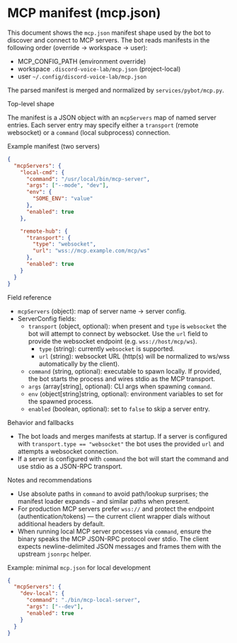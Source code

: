 # MCP manifest (mcp.json)

This document shows the `mcp.json` manifest shape used by the bot to discover and connect to MCP servers. The bot reads manifests in the following order (override -> workspace -> user):

- MCP_CONFIG_PATH (environment override)
- workspace `.discord-voice-lab/mcp.json` (project-local)
- user `~/.config/discord-voice-lab/mcp.json`

The parsed manifest is merged and normalized by `services/pybot/mcp.py`.

Top-level shape

The manifest is a JSON object with an `mcpServers` map of named server entries. Each server entry may specify either a `transport` (remote websocket) or a `command` (local subprocess) connection.

Example manifest (two servers)

```json
{
  "mcpServers": {
    "local-cmd": {
      "command": "/usr/local/bin/mcp-server",
      "args": ["--mode", "dev"],
      "env": {
        "SOME_ENV": "value"
      },
      "enabled": true
    },

    "remote-hub": {
      "transport": {
        "type": "websocket",
        "url": "wss://mcp.example.com/mcp/ws"
      },
      "enabled": true
    }
  }
}
```

Field reference

- `mcpServers` (object): map of server name -> server config.
- ServerConfig fields:
  - `transport` (object, optional): when present and `type` is `websocket` the bot will attempt to connect by websocket. Use the `url` field to provide the websocket endpoint (e.g. `wss://host/mcp/ws`).
    - `type` (string): currently `websocket` is supported.
    - `url` (string): websocket URL (http(s) will be normalized to ws/wss automatically by the client).
  - `command` (string, optional): executable to spawn locally. If provided, the bot starts the process and wires stdio as the MCP transport.
  - `args` (array[string], optional): CLI args when spawning `command`.
  - `env` (object[string]string, optional): environment variables to set for the spawned process.
  - `enabled` (boolean, optional): set to `false` to skip a server entry.

Behavior and fallbacks

- The bot loads and merges manifests at startup. If a server is configured with `transport.type == "websocket"` the bot uses the provided `url` and attempts a websocket connection.
- If a server is configured with `command` the bot will start the command and use stdio as a JSON-RPC transport.

Notes and recommendations

- Use absolute paths in `command` to avoid path/lookup surprises; the manifest loader expands `~` and similar paths when present.
- For production MCP servers prefer `wss://` and protect the endpoint (authentication/tokens) — the current client wrapper dials without additional headers by default.
- When running local MCP server processes via `command`, ensure the binary speaks the MCP JSON-RPC protocol over stdio. The client expects newline-delimited JSON messages and frames them with the upstream `jsonrpc` helper.

Example: minimal `mcp.json` for local development

```json
{
  "mcpServers": {
    "dev-local": {
      "command": "./bin/mcp-local-server",
      "args": ["--dev"],
      "enabled": true
    }
  }
}
```
